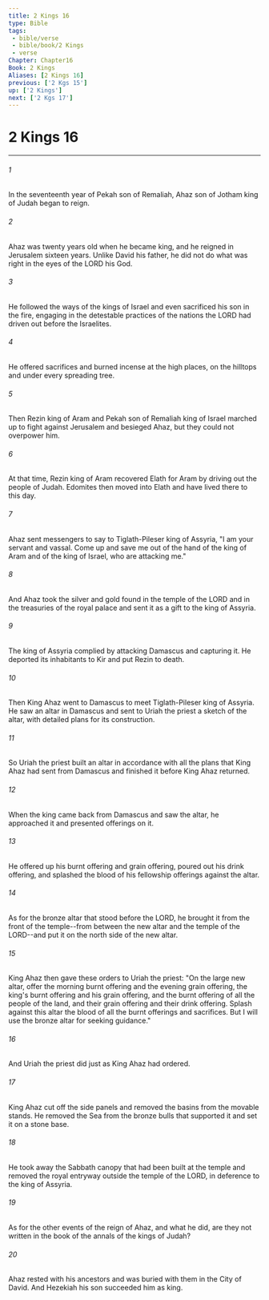 ```yaml
---
title: 2 Kings 16
type: Bible
tags:
 - bible/verse
 - bible/book/2 Kings
 - verse
Chapter: Chapter16
Book: 2 Kings
Aliases: [2 Kings 16]
previous: ['2 Kgs 15']
up: ['2 Kings']
next: ['2 Kgs 17']
---
```

# 2 Kings 16

***


###### 1 
In the seventeenth year of Pekah son of Remaliah, Ahaz son of Jotham king of Judah began to reign. 

###### 2 
Ahaz was twenty years old when he became king, and he reigned in Jerusalem sixteen years. Unlike David his father, he did not do what was right in the eyes of the LORD his God. 

###### 3 
He followed the ways of the kings of Israel and even sacrificed his son in the fire, engaging in the detestable practices of the nations the LORD had driven out before the Israelites. 

###### 4 
He offered sacrifices and burned incense at the high places, on the hilltops and under every spreading tree. 

###### 5 
Then Rezin king of Aram and Pekah son of Remaliah king of Israel marched up to fight against Jerusalem and besieged Ahaz, but they could not overpower him. 

###### 6 
At that time, Rezin king of Aram recovered Elath for Aram by driving out the people of Judah. Edomites then moved into Elath and have lived there to this day. 

###### 7 
Ahaz sent messengers to say to Tiglath-Pileser king of Assyria, "I am your servant and vassal. Come up and save me out of the hand of the king of Aram and of the king of Israel, who are attacking me." 

###### 8 
And Ahaz took the silver and gold found in the temple of the LORD and in the treasuries of the royal palace and sent it as a gift to the king of Assyria. 

###### 9 
The king of Assyria complied by attacking Damascus and capturing it. He deported its inhabitants to Kir and put Rezin to death. 

###### 10 
Then King Ahaz went to Damascus to meet Tiglath-Pileser king of Assyria. He saw an altar in Damascus and sent to Uriah the priest a sketch of the altar, with detailed plans for its construction. 

###### 11 
So Uriah the priest built an altar in accordance with all the plans that King Ahaz had sent from Damascus and finished it before King Ahaz returned. 

###### 12 
When the king came back from Damascus and saw the altar, he approached it and presented offerings on it. 

###### 13 
He offered up his burnt offering and grain offering, poured out his drink offering, and splashed the blood of his fellowship offerings against the altar. 

###### 14 
As for the bronze altar that stood before the LORD, he brought it from the front of the temple--from between the new altar and the temple of the LORD--and put it on the north side of the new altar. 

###### 15 
King Ahaz then gave these orders to Uriah the priest: "On the large new altar, offer the morning burnt offering and the evening grain offering, the king's burnt offering and his grain offering, and the burnt offering of all the people of the land, and their grain offering and their drink offering. Splash against this altar the blood of all the burnt offerings and sacrifices. But I will use the bronze altar for seeking guidance." 

###### 16 
And Uriah the priest did just as King Ahaz had ordered. 

###### 17 
King Ahaz cut off the side panels and removed the basins from the movable stands. He removed the Sea from the bronze bulls that supported it and set it on a stone base. 

###### 18 
He took away the Sabbath canopy that had been built at the temple and removed the royal entryway outside the temple of the LORD, in deference to the king of Assyria. 

###### 19 
As for the other events of the reign of Ahaz, and what he did, are they not written in the book of the annals of the kings of Judah? 

###### 20 
Ahaz rested with his ancestors and was buried with them in the City of David. And Hezekiah his son succeeded him as king. 
